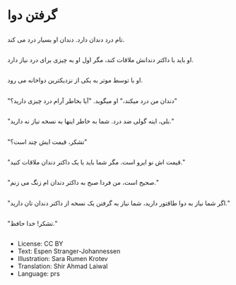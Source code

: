 # گرفتن دوا

##
تام درد‌ دندان دارد. دندان او بسیار درد می کند.

##
او باید با داکتر دندانش ملاقات کند، مگر اول او به چیزی برای درد نیاز دارد.

##
او با توسط موتر به یکی از نزدیکترین دواخانه می رود.

##
"دندان من درد میکند،" او میگوید. "آیا بخاطر آرام درد چیزی دارید؟"

##
"بلی، اینه گولی ضد درد. شما به خاطر اینها به نسخه نیاز نه دارید."

##
"تشکر، قیمت ایش چند است؟"

##
"قیمت اش نو ایرو است. مگر شما باید با یک داکتر دندان ملاقات کنید."

##
"صحیح است، من فردا صبح به داکتر دندان ام زنگ می زنم."

##
"اگر شما نیاز به دوا طاقتور دارید، شما نیاز به گرفتن یک نسخه از داکتر دندان تان دارید."

##
"تشکر! خدا حافظ."

##
* License: CC BY
* Text: Espen Stranger-Johannessen
* Illustration: Sara Rumen Krotev
* Translation: Shir Ahmad Laiwal
* Language: prs
